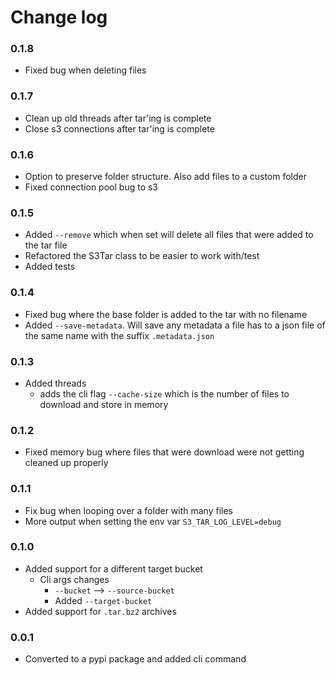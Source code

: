 # Change log


### 0.1.8
- Fixed bug when deleting files


### 0.1.7
- Clean up old threads after tar'ing is complete
- Close s3 connections after tar'ing is complete


### 0.1.6
- Option to preserve folder structure. Also add files to a custom folder 
- Fixed connection pool bug to s3


### 0.1.5
- Added `--remove` which when set will delete all files that were added to the tar file
- Refactored the S3Tar class to be easier to work with/test
- Added tests


### 0.1.4
- Fixed bug where the base folder is added to the tar with no filename
- Added `--save-metadata`. Will save any metadata a file has to a json file of the same name with the suffix `.metadata.json`


### 0.1.3
- Added threads
    - adds the cli flag `--cache-size` which is the number of files to download and store in memory


### 0.1.2
- Fixed memory bug where files that were download were not getting cleaned up properly


### 0.1.1
- Fix bug when looping over a folder with many files
- More output when setting the env var `S3_TAR_LOG_LEVEL=debug`


### 0.1.0
- Added support for a different target bucket
    - Cli args changes
        - `--bucket` --> `--source-bucket`
        - Added `--target-bucket`
- Added support for `.tar.bz2` archives


### 0.0.1
- Converted to a pypi package and added cli command

